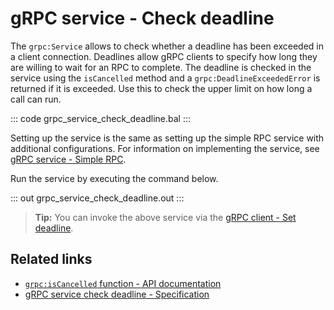 # gRPC service - Check deadline

The `grpc:Service` allows to check whether a deadline has been exceeded in a client connection. Deadlines allow gRPC clients to specify how long they are willing to wait for an RPC to complete. The deadline is checked in the service using the `isCancelled` method  and a `grpc:DeadlineExceededError` is returned if it is exceeded. Use this to check the upper limit on how long a call can run.

::: code grpc_service_check_deadline.bal :::

Setting up the service is the same as setting up the simple RPC service with additional configurations. For information on implementing the service, see [gRPC service - Simple RPC](/learn/by-example/grpc-service-simple/).

Run the service by executing the command below.

::: out grpc_service_check_deadline.out :::

>**Tip:** You can invoke the above service via the [gRPC client - Set deadline](/learn/by-example/grpc-client-set-deadline/).

## Related links
- [`grpc:isCancelled` function - API documentation](https://lib.ballerina.io/ballerina/grpc/latest/functions#isCancelled)
- [gRPC service check deadline - Specification](/spec/grpc/#61-grpc-deadline)
